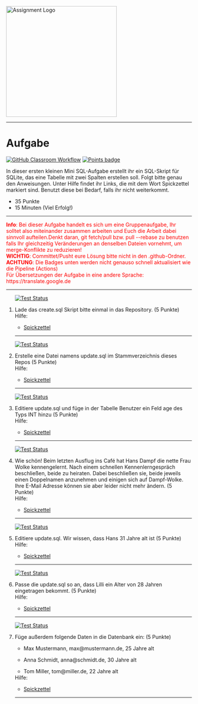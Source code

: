 <img src="https://3.bp.blogspot.com/-VdxnwsQC46k/WUE-wWtj3VI/AAAAAAAAbbE/EsX2rnx6sRkz6AZ3ojgSrSsvKubbyjyQwCLcBGAs/s1600/Sqlite.jpg" alt="Assignment Logo" width="300"/>

---
# Aufgabe
[![GitHub Classroom Workflow](https://github.com/helsoc7/sql-nextscript/actions/workflows/classroom.yml/badge.svg)](https://github.com/helsoc7/sql-nextscript/actions/workflows/classroom.yml) [![Points badge](../../blob/badges/.github/badges/points.svg)](../../actions) 

In dieser ersten kleinen Mini SQL-Aufgabe erstellt ihr ein SQL-Skript für SQLite, das eine Tabelle mit zwei Spalten erstellen soll. 
 Folgt bitte genau den Anweisungen. Unter Hilfe findet ihr Links, die mit dem Wort Spickzettel markiert sind. Benutzt diese bei Bedarf, falls ihr nicht weiterkommt. 

* 35 Punkte
* 15 Minuten (Viel Erfolg!)

---
<p><span style='color:red;'><b>Info</b>: Bei dieser Aufgabe handelt es sich um eine Gruppenaufgabe, Ihr solltet also miteinander zusammen arbeiten und Euch die Arbeit dabei sinnvoll aufteilen.Denkt daran, git fetch/pull bzw. pull --rebase zu benutzen falls Ihr gleichzeitig Veränderungen an denselben Dateien vornehmt, um merge-Konflikte zu reduzieren!<br/><b>WICHTIG</b>: Committet/Pusht eure Lösung bitte nicht in den .github-Ordner.<br/> <b>ACHTUNG</b>: Die Badges unten werden nicht genauso schnell aktualisiert wie die Pipeline (Actions)<br/>Für Übersetzungen der Aufgabe in eine andere Sprache: https://translate.google.de <br/></span> </p>

---
<ol>

[![Test Status](../../blob/badges/.github/badges/testStatus_1.svg)](../../actions)  
<li> Lade das create.sql Skript bitte einmal in das Repository. (5 Punkte)</li>
Hilfe: 
<ul><li><a href="">Spickzettel</a></li></ul> 

---

[![Test Status](../../blob/badges/.github/badges/testStatus_2.svg)](../../actions)  
<li> Erstelle eine Datei namens update.sql im Stammverzeichnis dieses Repos (5 Punkte)</li>
Hilfe: 
<ul><li><a href="">Spickzettel</a></li></ul> 

---

[![Test Status](../../blob/badges/.github/badges/testStatus_3.svg)](../../actions)  
<li> Editiere update.sql und füge in der Tabelle Benutzer ein Feld age des Typs INT hinzu (5 Punkte)</li>
Hilfe: 
<ul><li><a href="https://www.w3schools.com/sql/sql_create_table.asp">Spickzettel</a></li></ul> 

---

[![Test Status](../../blob/badges/.github/badges/testStatus_4.svg)](../../actions)  
<li> Wie schön! Beim letzten Ausflug ins Café hat Hans Dampf die nette Frau Wolke kennengelernt. Nach einem schnellen Kennenlerngespräch beschließen, beide zu heiraten. Dabei beschließen sie, beide jeweils einen Doppelnamen anzunehmen und einigen sich auf Dampf-Wolke. Ihre E-Mail Adresse können sie aber leider nicht mehr ändern.   (5 Punkte)</li>
Hilfe: 
<ul><li><a href="https://www.cyberciti.biz/faq/hello-world-bash-shell-script/">Spickzettel</a></li></ul> 

---

[![Test Status](../../blob/badges/.github/badges/testStatus_5.svg)](../../actions)  
<li> Editiere update.sql. Wir wissen, dass Hans 31 Jahre alt ist (5 Punkte)</li>
Hilfe: 
<ul><li><a href="https://www.cyberciti.biz/faq/hello-world-bash-shell-script/">Spickzettel</a></li></ul> 

---

[![Test Status](../../blob/badges/.github/badges/testStatus_6.svg)](../../actions)  
<li> Passe die update.sql so an, dass Lilli ein Alter von 28 Jahren eingetragen bekommt. (5 Punkte)</li>
Hilfe: 
<ul><li><a href="https://www.cyberciti.biz/faq/hello-world-bash-shell-script/">Spickzettel</a></li></ul> 

---

[![Test Status](../../blob/badges/.github/badges/testStatus_7.svg)](../../actions)  
<li> Füge außerdem folgende Daten in die Datenbank ein: (5 Punkte)</li>
<ul><li> Max Mustermann, max@mustermann.de, 25 Jahre alt</li></ul>
<ul><li> Anna Schmidt, anna@schmidt.de, 30 Jahre alt</li></ul>
<ul><li> Tom Miller, tom@miller.de, 22 Jahre alt</li></ul>
Hilfe: 
<ul><li><a href="https://www.cyberciti.biz/faq/hello-world-bash-shell-script/">Spickzettel</a></li></ul> 

---
</ol>

